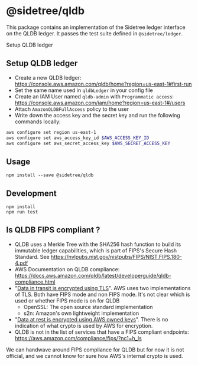 # @sidetree/qldb

This package contains an implementation of the Sidetree ledger interface on the QLDB ledger. It passes the test suite defined in `@sidetree/ledger`.

Setup QLDB ledger

## Setup QLDB ledger

- Create a new QLDB ledger: https://console.aws.amazon.com/qldb/home?region=us-east-1#first-run
- Set the same name used in `qldbLedger` in your config file
- Create an IAM User named `qldb-admin` with `Programmatic access`: https://console.aws.amazon.com/iam/home?region=us-east-1#/users
- Attach `AmazonQLDBFullAccess` policy to the user
- Write down the access key and the secret key and run the following commands locally:
```bash
aws configure set region us-east-1
aws configure set aws_access_key_id $AWS_ACCESS_KEY_ID
aws configure set aws_secret_access_key $AWS_SECRET_ACCESS_KEY
```

## Usage

```
npm install --save @sidetree/qldb
```

## Development

```
npm install
npm run test
```

## Is QLDB FIPS compliant ?

- QLDB uses a Merkle Tree with the SHA256 hash function to build its immutable ledger capabilities, which is part of FIPS's Secure Hash Standard. See https://nvlpubs.nist.gov/nistpubs/FIPS/NIST.FIPS.180-4.pdf
- AWS Documentation on QLDB compliance: https://docs.aws.amazon.com/qldb/latest/developerguide/qldb-compliance.html
- "[Data in transit is encrypted using TLS](https://docs.aws.amazon.com/qldb/latest/developerguide/data-protection.html)". AWS uses two implementations of TLS. Both have FIPS mode and non FIPS mode. It's not clear which is used or whether FIPS mode is on for QLDB
    - OpenSSL: The open source standard implementation
    - s2n: Amazon's own lightweight implementation
- "[Data at rest is encrypted using AWS owned keys](https://docs.aws.amazon.com/qldb/latest/developerguide/data-protection.html)". There is no indication of what crypto is used by AWS for encryption.
- QLDB is not in the list of services that have a FIPS compliant endpoints: https://aws.amazon.com/compliance/fips/?nc1=h_ls

We can handwave around FIPS compliance for QLDB but for now it is not official, and we cannot know for sure how AWS's internal crypto is used.

